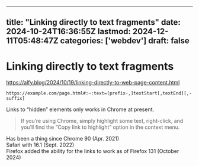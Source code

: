 
---
title: "Linking directly to text fragments"
date: 2024-10-24T16:36:55Z
lastmod: 2024-12-11T05:48:47Z
categories: ['webdev']
draft: false
---


# Linking directly to text fragments
https://alfy.blog/2024/10/19/linking-directly-to-web-page-content.html
```
https://example.com/page.html#:~:text=[prefix-,]textStart[,textEnd][,-suffix]
```

Links to “hidden” elements only works in Chrome at present.

> If you’re using Chrome, simply highlight some text, right-click, and you’ll find the “Copy link to highlight” option in the context menu.

Has been a thing since Chrome 90 (Apr. 2021)  
Safari with 16.1 (Sept. 2022)   
Firefox added the ability for the links to work as of Firefox 131 (October 2024)

<!-- #public #webdev -->

<!-- {BearID:52C158FF-E23D-410D-A184-0A77ADA16974} -->
